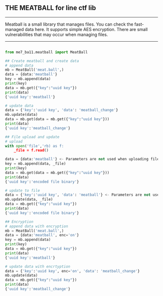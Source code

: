 ## THE MEATBALL for line ctf lib
---
Meatball is a small library that manages files.
You can check the fast-managed data here.
It supports simple AES encryption.
There are small vulnerabilities that may occur when managing files.

---

```python

from me7_ba11.meatball import MeatBall

## Create meatball and create data
# append data
mb = MeatBall('meat.ball',)
data = {data:'meatball'}
key = mb.append(data)
print(key)
data = mb.get({"key":"uuid key"})
print(data)
{'uuid key':'meatball'}

# update data
data = {'key':'uuid key', 'data': 'meatball_change'}
mb.update(data)
data = mb.get(data = mb.get({"key":"uuid key"}))
print(data)
{'uuid key':'meatball_change'}

## File upload and update
# upload
with open('file','rb) as f:
    _file = f.read()

data = {data:'meatball'} <- Parameters are not used when uploading files.
key = mb.append(data, _file)
print(key)
data = mb.get(data = mb.get({"key":"uuid key"}))
print(data)
{'uuid key':'encoded file binary'}

# update to file
data = {'key':'uuid key', 'data': 'meatball'} <- Parameters are not used when uploading files.
mb.update(data, _file)
data = mb.get({"key":"uuid key"})
print(data)
{'uuid key':'encoded file binary'}

## Encryption
# append data with encryption
mb = MeatBall('meat.ball',)
data = {data:'meatball', enc='on'}
key = mb.append(data)
print(key)
data = mb.get({"key":"uuid key"})
print(data)
{'uuid key':'meatball'}

# update data with encrtyption
data = {'key':'uuid key', enc='on', 'data': 'meatball_change'}
mb.update(data)
data = mb.get({"key":"uuid key"})
print(data)
{'uuid key':'meatball_change'}

```